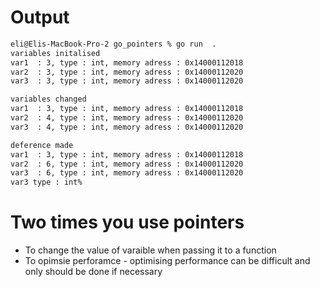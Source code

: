 # Output
```bash
eli@Elis-MacBook-Pro-2 go_pointers % go run  .
variables initalised
var1  : 3, type : int, memory adress : 0x14000112018
var2  : 3, type : int, memory adress : 0x14000112020
var3  : 3, type : int, memory adress : 0x14000112020

variables changed
var1  : 3, type : int, memory adress : 0x14000112018
var2  : 4, type : int, memory adress : 0x14000112020
var3  : 4, type : int, memory adress : 0x14000112020

deference made
var1  : 3, type : int, memory adress : 0x14000112018
var2  : 6, type : int, memory adress : 0x14000112020
var3  : 6, type : int, memory adress : 0x14000112020
var3 type : int%                      
```
# Two times you use pointers 
* To change the value of varaible when passing it to a function
* To opimsie perforamce - optimising performance can be difficult and only should be done if necessary
